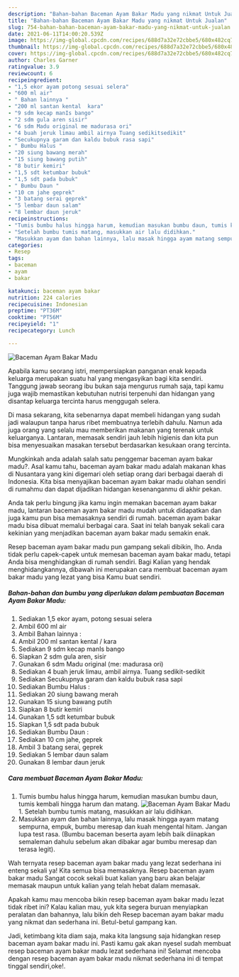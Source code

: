 ```yaml
---
description: "Bahan-bahan Baceman Ayam Bakar Madu yang nikmat Untuk Jualan"
title: "Bahan-bahan Baceman Ayam Bakar Madu yang nikmat Untuk Jualan"
slug: 754-bahan-bahan-baceman-ayam-bakar-madu-yang-nikmat-untuk-jualan
date: 2021-06-11T14:00:20.539Z
image: https://img-global.cpcdn.com/recipes/688d7a32e72cbbe5/680x482cq70/baceman-ayam-bakar-madu-foto-resep-utama.jpg
thumbnail: https://img-global.cpcdn.com/recipes/688d7a32e72cbbe5/680x482cq70/baceman-ayam-bakar-madu-foto-resep-utama.jpg
cover: https://img-global.cpcdn.com/recipes/688d7a32e72cbbe5/680x482cq70/baceman-ayam-bakar-madu-foto-resep-utama.jpg
author: Charles Garner
ratingvalue: 3.9
reviewcount: 6
recipeingredient:
- "1,5 ekor ayam potong sesuai selera"
- "600 ml air"
- " Bahan lainnya "
- "200 ml santan kental  kara"
- "9 sdm kecap manIs bango"
- "2 sdm gula aren sisir"
- "6 sdm Madu original me madurasa ori"
- "4 buah jeruk limau ambil airnya Tuang sedikitsedikit"
- "Secukupnya garam dan kaldu bubuk rasa sapi"
- " Bumbu Halus "
- "20 siung bawang merah"
- "15 siung bawang putih"
- "8 butir kemiri"
- "1,5 sdt ketumbar bubuk"
- "1,5 sdt pada bubuk"
- " Bumbu Daun "
- "10 cm jahe geprek"
- "3 batang serai geprek"
- "5 lembar daun salam"
- "8 lembar daun jeruk"
recipeinstructions:
- "Tumis bumbu halus hingga harum, kemudian masukan bumbu daun, tumis kembali hingga harum dan matang."
- "Setelah bumbu tumis matang, masukkan air lalu didihkan."
- "Masukkan ayam dan bahan lainnya, lalu masak hingga ayam matang sempurna, empuk, bumbu meresap dan kuah mengental hitam. Jangan lupa test rasa. (Bumbu baceman beserta ayam lebih baik diinapkan semaleman dahulu sebelum akan dibakar agar bumbu meresap dan terasa legit)."
categories:
- Resep
tags:
- baceman
- ayam
- bakar

katakunci: baceman ayam bakar 
nutrition: 224 calories
recipecuisine: Indonesian
preptime: "PT36M"
cooktime: "PT56M"
recipeyield: "1"
recipecategory: Lunch

---
```



![Baceman Ayam Bakar Madu](https://img-global.cpcdn.com/recipes/688d7a32e72cbbe5/680x482cq70/baceman-ayam-bakar-madu-foto-resep-utama.jpg)

Apabila kamu seorang istri, mempersiapkan panganan enak kepada keluarga merupakan suatu hal yang mengasyikan bagi kita sendiri. Tanggung jawab seorang ibu bukan saja mengurus rumah saja, tapi kamu juga wajib memastikan kebutuhan nutrisi terpenuhi dan hidangan yang disantap keluarga tercinta harus menggugah selera.

Di masa  sekarang, kita sebenarnya dapat membeli hidangan yang sudah jadi walaupun tanpa harus ribet membuatnya terlebih dahulu. Namun ada juga orang yang selalu mau memberikan makanan yang terenak untuk keluarganya. Lantaran, memasak sendiri jauh lebih higienis dan kita pun bisa menyesuaikan masakan tersebut berdasarkan kesukaan orang tercinta. 



Mungkinkah anda adalah salah satu penggemar baceman ayam bakar madu?. Asal kamu tahu, baceman ayam bakar madu adalah makanan khas di Nusantara yang kini digemari oleh setiap orang dari berbagai daerah di Indonesia. Kita bisa menyajikan baceman ayam bakar madu olahan sendiri di rumahmu dan dapat dijadikan hidangan kesenanganmu di akhir pekan.

Anda tak perlu bingung jika kamu ingin memakan baceman ayam bakar madu, lantaran baceman ayam bakar madu mudah untuk didapatkan dan juga kamu pun bisa memasaknya sendiri di rumah. baceman ayam bakar madu bisa dibuat memalui berbagai cara. Saat ini telah banyak sekali cara kekinian yang menjadikan baceman ayam bakar madu semakin enak.

Resep baceman ayam bakar madu pun gampang sekali dibikin, lho. Anda tidak perlu capek-capek untuk memesan baceman ayam bakar madu, tetapi Anda bisa menghidangkan di rumah sendiri. Bagi Kalian yang hendak menghidangkannya, dibawah ini merupakan cara membuat baceman ayam bakar madu yang lezat yang bisa Kamu buat sendiri.

<!--inarticleads1-->

##### Bahan-bahan dan bumbu yang diperlukan dalam pembuatan Baceman Ayam Bakar Madu:

1. Sediakan 1,5 ekor ayam, potong sesuai selera
1. Ambil 600 ml air
1. Ambil  Bahan lainnya :
1. Ambil 200 ml santan kental / kara
1. Sediakan 9 sdm kecap manIs bango
1. Siapkan 2 sdm gula aren, sisir
1. Gunakan 6 sdm Madu original (me: madurasa ori)
1. Sediakan 4 buah jeruk limau, ambil airnya. Tuang sedikit-sedikit
1. Sediakan Secukupnya garam dan kaldu bubuk rasa sapi
1. Sediakan  Bumbu Halus :
1. Sediakan 20 siung bawang merah
1. Gunakan 15 siung bawang putih
1. Siapkan 8 butir kemiri
1. Gunakan 1,5 sdt ketumbar bubuk
1. Siapkan 1,5 sdt pada bubuk
1. Sediakan  Bumbu Daun :
1. Sediakan 10 cm jahe, geprek
1. Ambil 3 batang serai, geprek
1. Sediakan 5 lembar daun salam
1. Gunakan 8 lembar daun jeruk




<!--inarticleads2-->

##### Cara membuat Baceman Ayam Bakar Madu:

1. Tumis bumbu halus hingga harum, kemudian masukan bumbu daun, tumis kembali hingga harum dan matang.
<img src="https://img-global.cpcdn.com/steps/326bc26432d051e5/160x128cq70/baceman-ayam-bakar-madu-langkah-memasak-1-foto.jpg" alt="Baceman Ayam Bakar Madu">1. Setelah bumbu tumis matang, masukkan air lalu didihkan.
1. Masukkan ayam dan bahan lainnya, lalu masak hingga ayam matang sempurna, empuk, bumbu meresap dan kuah mengental hitam. Jangan lupa test rasa. (Bumbu baceman beserta ayam lebih baik diinapkan semaleman dahulu sebelum akan dibakar agar bumbu meresap dan terasa legit).




Wah ternyata resep baceman ayam bakar madu yang lezat sederhana ini enteng sekali ya! Kita semua bisa memasaknya. Resep baceman ayam bakar madu Sangat cocok sekali buat kalian yang baru akan belajar memasak maupun untuk kalian yang telah hebat dalam memasak.

Apakah kamu mau mencoba bikin resep baceman ayam bakar madu lezat tidak ribet ini? Kalau kalian mau, yuk kita segera buruan menyiapkan peralatan dan bahannya, lalu bikin deh Resep baceman ayam bakar madu yang nikmat dan sederhana ini. Betul-betul gampang kan. 

Jadi, ketimbang kita diam saja, maka kita langsung saja hidangkan resep baceman ayam bakar madu ini. Pasti kamu gak akan nyesel sudah membuat resep baceman ayam bakar madu lezat sederhana ini! Selamat mencoba dengan resep baceman ayam bakar madu nikmat sederhana ini di tempat tinggal sendiri,oke!.

